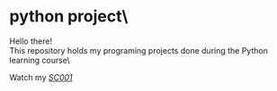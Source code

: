 # python project\
Hello there!\
This repository holds my programing projects done during the Python learning course\

Watch my *[SC001](link)*
